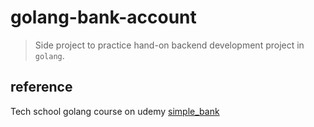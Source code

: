 # golang-bank-account

> Side project to practice hand-on backend development project in `golang`.

## reference

Tech school golang course on udemy [simple_bank](https://github.com/techschool/simplebank)
